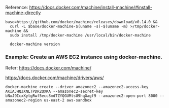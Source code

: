 
Reference: https://docs.docker.com/machine/install-machine/#install-machine-directly

    base=https://github.com/docker/machine/releases/download/v0.14.0 &&
      curl -L $base/docker-machine-$(uname -s)-$(uname -m) >/tmp/docker-machine &&
      sudo install /tmp/docker-machine /usr/local/bin/docker-machine
      
      docker-machine version
      
### Example: Create an AWS EC2 instance using docker-machine.

Refer: https://docs.docker.com/machine/

https://docs.docker.com/machine/drivers/aws/

    docker-machine create --driver amazonec2 --amazonec2-access-key AKIAJHQJXNLTPDR2QXKA --amazonec2-secret-key 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 --amazonec2-open-port 8000 --amazonec2-region us-east-2 aws-sandbox
